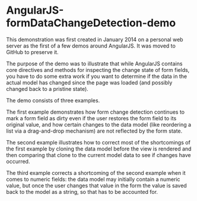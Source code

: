 # AngularJS-formDataChangeDetection-demo

This demonstration was first created in January 2014 on a personal web server as the first of a few demos around AngularJS.
It was moved to GitHub to preserve it.

The purpose of the demo was to illustrate that while AngularJS contains core directives and methods for inspecting the 
change state of form fields, you have to do some extra work if you want to determine if the data in the actual model has
changed since the page was loaded (and possibly changed back to a pristine state).

The demo consists of three examples.  

The first example demonstrates how form change detection continues to mark a form field
as dirty even if the user restores the form field to its original value, and how certain changes to the data model (like
reordering a list via a drag-and-drop mechanism) are not reflected by the form state.

The second example illustrates how to correct most of the shortcomings of the first example by cloning the data model before
the view is rendered and then comparing that clone to the current model data to see if changes have occurred.

The third example corrects a shortcoming of the second example when it comes to numeric fields:  the data model may initially
contain a numeric value, but once the user changes that value in the form the value is saved back to the model as a string, so 
that has to be accounted for.

